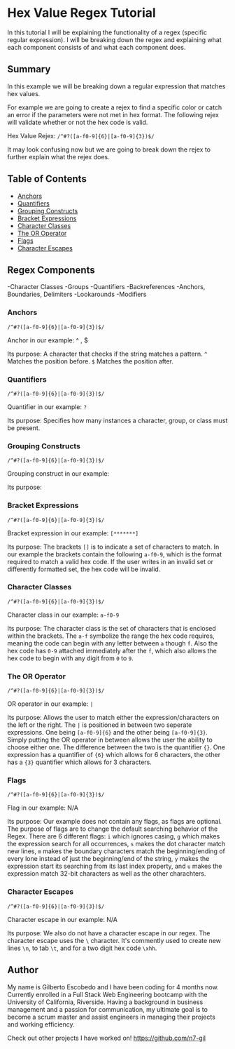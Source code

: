 # Hex Value Regex Tutorial

In this tutorial I will be explaining the functionality of a regex (specific regular expression). I will be breaking down the regex and explaining what each component consists of and what each component does.

## Summary

In this example we will be breaking down a regular expression that matches hex values.

For example we are going to create a rejex to find a specific color or catch an error if the parameters were not met in hex format. The following rejex will validate whether or not the hex code is valid.

Hex Value Rejex: `/^#?([a-f0-9]{6}|[a-f0-9]{3})$/`

It may look confusing now but we are going to break down the rejex to further explain what the rejex does.

## Table of Contents

- [Anchors](#anchors)
- [Quantifiers](#quantifiers)
- [Grouping Constructs](#grouping-constructs)
- [Bracket Expressions](#bracket-expressions)
- [Character Classes](#character-classes)
- [The OR Operator](#the-or-operator)
- [Flags](#flags)
- [Character Escapes](#character-escapes)

## Regex Components

-Character Classes
-Groups
-Quantifiers
-Backreferences
-Anchors, Boundaries, Delimiters
-Lookarounds
-Modifiers

### Anchors

`/^#?([a-f0-9]{6}|[a-f0-9]{3})$/`

Anchor in our example: ^ , $

Its purpose: A character that checks if the string matches a pattern. `^` Matches the position before. `$` Matches the position after.

### Quantifiers

`/^#?([a-f0-9]{6}|[a-f0-9]{3})$/`

Quantifier in our example: `?`

Its purpose: Specifies how many instances a character, group, or class must be present.

### Grouping Constructs

`/^#?([a-f0-9]{6}|[a-f0-9]{3})$/`

Grouping construct in our example:

Its purpose:

### Bracket Expressions

`/^#?([a-f0-9]{6}|[a-f0-9]{3})$/`

Bracket expression in our example: `[*******]`

Its purpose: The brackets `[]` is to indicate a set of characters to match. In our example the brackets contain the following `a-f0-9`, which is the format required to match a valid hex code. If the user writes in an invalid set or differently formatted set, the hex code will be invalid.

### Character Classes

`/^#?([a-f0-9]{6}|[a-f0-9]{3})$/`

Character class in our example: `a-f0-9`

Its purpose: The character class is the set of characters that is enclosed within the brackets. The `a-f` symbolize the range the hex code requires, meaning the code can begin with any letter between `a` though `f`. Also the hex code has `0-9` attached immediately after the `f`, which also allows the hex code to begin with any digit from `0` to `9`.

### The OR Operator

`/^#?([a-f0-9]{6}|[a-f0-9]{3})$/`

OR operator in our example: `|`

Its purpose: Allows the user to match either the expression/characters on the left or the right. The `|` is positioned in between two seperate expressions. One being `[a-f0-9]{6}` and the other being `[a-f0-9]{3}`. Simply putting the OR operator in between allows the user the ability to choose either one. The difference between the two is the quantifier `{}`. One expression has a quantifier of `{6}` which allows for 6 characters, the other has a `{3}` quantifier which allows for 3 characters.

### Flags

`/^#?([a-f0-9]{6}|[a-f0-9]{3})$/`

Flag in our example: N/A

Its purpose: Our example does not contain any flags, as flags are optional. The purpose of flags are to change the default searching behavior of the Regex. There are 6 different flags: `i` which ignores casing, `g` which makes the expression search for all occurrences, `s` makes the dot character match new lines, `m` makes the boundary characters match the beginning/ending of every lone instead of just the beginning/end of the string, `y` makes the expression start its searching from its last index property, and `u` makes the expression match 32-bit characters as well as the other charachters.

### Character Escapes

`/^#?([a-f0-9]{6}|[a-f0-9]{3})$/`

Character escape in our example: N/A

Its purpose: We also do not have a character escape in our regex. The character escape uses the `\` character. It's commently used to create new lines `\n`, to tab `\t`, and for a two digit hex code `\xhh`.

## Author

My name is Gilberto Escobedo and I have been coding for 4 months now. Currently enrolled in a Full Stack Web Engineering bootcamp with the University of California, Riverside. Having a background in business management and a passion for communication, my ultimate goal is to become a scrum master and assist engineers in managing their projects and working efficiency.

Check out other projects I have worked on! https://github.com/n7-gil
